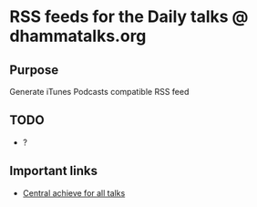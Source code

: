 # RSS feeds for the Daily talks @ dhammatalks.org

## Purpose

Generate iTunes Podcasts compatible RSS feed

## TODO

- ?

## Important links

- [Central achieve for all talks](https://www.dhammatalks.org/mp3_index.html)
